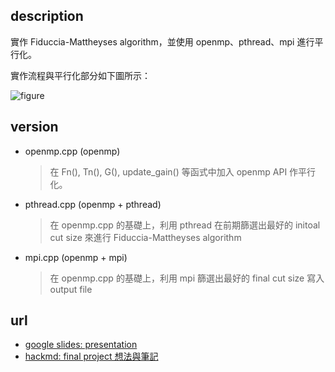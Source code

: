 ## description
實作 Fiduccia-Mattheyses algorithm，並使用 openmp、pthread、mpi 進行平行化。

實作流程與平行化部分如下圖所示：

![figure](https://hackmd.io/_uploads/H1Z1sqvFp.png)
## version
- openmp.cpp (openmp)
    > 在 Fn(), Tn(), G(), update_gain() 等函式中加入 openmp API 作平行化。
- pthread.cpp (openmp + pthread)
    > 在 openmp.cpp 的基礎上，利用 pthread 在前期篩選出最好的 initoal cut size 來進行 Fiduccia-Mattheyses algorithm
- mpi.cpp (openmp + mpi)
    > 在 openmp.cpp 的基礎上，利用 mpi 篩選出最好的 final cut size 寫入 output file
## url
- [google slides: presentation](https://docs.google.com/presentation/d/149GhUorqxLvylHjvkFctsATc2HO3H4iDoY7Bdx6wEic/edit?usp=sharing)
- [hackmd: final project 想法與筆記](https://hackmd.io/@u_46AznXS7-aLzZ7_uD4WQ/SJZjPjwF6)